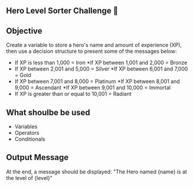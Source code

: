 ## Hero Level Sorter Challenge 🚀

## Objective
Create a variable to store a hero's name and amount of experience (XP), then use a decision structure to present some of the messages below:

* If XP is less than 1,000 = Iron
*If XP between 1,001 and 2,000 = Bronze
* If XP between 2,001 and 5,000 = Silver
*If XP between 6,001 and 7,000 = Gold
* If XP between 7,001 and 8,000 = Platinum
*If XP between 8,001 and 9,000 = Ascendant
*If XP between 9,001 and 10,000 = Immortal
* If XP is greater than or equal to 10,001 = Radiant

## What shoulbe be used 
* Variables
* Operators
* Conditionals

## Output Message
At the end, a message should be displayed: "The Hero named {name} is at the level of {level}"